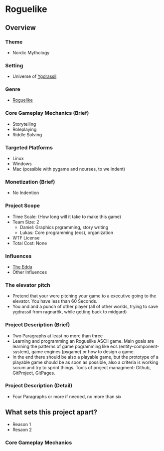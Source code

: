 # Roguelike

## Overview

### Theme

- Nordic Mythology

### Setting

- Universe of [Ygdrassil](https://en.wikipedia.org/wiki/Yggdrasil)

### Genre

- [Roguelike](https://en.wikipedia.org/wiki/Roguelike)

### Core Gameplay Mechanics (Brief)

- Storytelling
- Roleplaying
- Riddle Solving

### Targeted Platforms

- Linux
- Windows
- Mac (possible with pygame and ncurses, to we indent)

### Monetization (Brief)

- No Indention

### Project Scope

- Time Scale: (How long will it take to make this game)
- Team Size: 2
  - Daniel: Graphics prgramming, story writing
  - Lukas: Core programming (ecs), organization
- WTF License
- Total Cost: None

### Influences

- [The Edda](https://de.wikipedia.org/wiki/Edda)
- Other Influences

### The elevator pitch

- Pretend that your were pitching your game to a executive going to the elevator. You have less than 60 Seconds.
- You and and a punch of other player (all of other worlds, trying to save ygdrassil from ragnarök, while getting back to midgard)

### Project Description (Brief)

- Two Paragraphs at least no more than three
- Learning and programming an Roguelike ASCII game. Main goals are learning the patterns of game pogramming like ecs (entity-component-system), game engines (pygame) or how to design a game.
- In the end there should be also a playable game, but the prototype of a playable game should be as soon as possible, also a criteria is working scrum and try to sprint things. Tools of project managment: Github, GitProject, GitPages.

### Project Description (Detail)

- Four Paragraphs or more if needed, no more than six

## What sets this project apart?

- Reason 1
- Resaon 2

### Core Gameplay Mechanics

